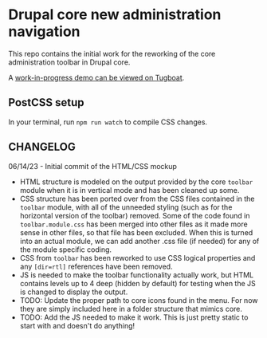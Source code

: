 # Drupal core new administration navigation
This repo contains the initial work for the reworking of the core administration toolbar in Drupal core.

A [work-in-progress demo can be viewed on Tugboat](https://main-okupslwxjsqwu4uj8oubxbukri4akkai.tugboatqa.com).

## PostCSS setup 
In your terminal, run `npm run watch` to compile CSS changes.

## CHANGELOG

06/14/23 - Initial commit of the HTML/CSS mockup
- HTML structure is modeled on the output provided by the core `toolbar` module when it is in vertical mode and has been cleaned up some.
- CSS structure has been ported over from the CSS files contained in the `toolbar` module, with all of the unneeded styling (such as for the horizontal version of the toolbar) removed. Some of the code found in `toolbar.module.css` has been merged into other files as it made more sense in other files, so that file has been excluded. When this is turned into an actual module, we can add another .css file (if needed) for any of the module specific coding.
- CSS from `toolbar` has been reworked to use CSS logical properties and any `[dir=rtl]` references have been removed.
- JS is needed to make the toolbar functionality actually work, but HTML contains levels up to 4 deep (hidden by default) for testing when the JS is changed to display the output.
- TODO: Update the proper path to core icons found in the menu. For now they are simply included here in a folder structure that mimics core.
- TODO: Add the JS needed to make it work. This is just pretty static to start with and doesn't do anything!


